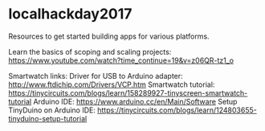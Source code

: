 # localhackday2017
Resources to get started building apps for various platforms.

Learn the basics of scoping and scaling projects:
https://www.youtube.com/watch?time_continue=19&v=z06QR-tz1_o


Smartwatch links:
Driver for USB to Arduino adapter: http://www.ftdichip.com/Drivers/VCP.htm
Smartwatch tutorial: https://tinycircuits.com/blogs/learn/158289927-tinyscreen-smartwatch-tutorial
Arduino IDE: https://www.arduino.cc/en/Main/Software
Setup TinyDuino on Arduino IDE: https://tinycircuits.com/blogs/learn/124803655-tinyduino-setup-tutorial
